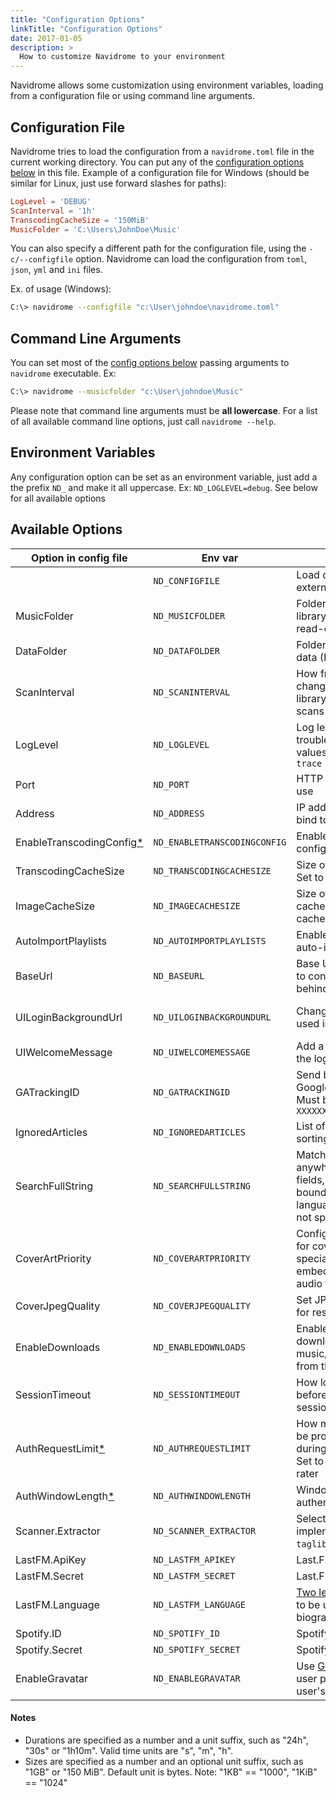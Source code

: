 ```yaml
---
title: "Configuration Options"
linkTitle: "Configuration Options"
date: 2017-01-05
description: >
  How to customize Navidrome to your environment
---
```


Navidrome allows some customization using environment variables, loading from a configuration file
or using command line arguments.

## Configuration File

Navidrome tries to load the configuration from a `navidrome.toml` file in the current working
directory. You can put any of the [configuration options below](#available-options) in this file. 
Example of a configuration file for Windows (should be similar for Linux, just use forward slashes for paths):

```toml
LogLevel = 'DEBUG'
ScanInterval = '1h'
TranscodingCacheSize = '150MiB'
MusicFolder = 'C:\Users\JohnDoe\Music' 
```

You can also specify a different path for the configuration file, using the `-c/--configfile` option.
Navidrome can load the configuration from `toml`, `json`, `yml` and `ini` files.

Ex. of usage (Windows):

```bash
C:\> navidrome --configfile "c:\User\johndoe\navidrome.toml"
```

## Command Line Arguments

You can set most of the [config options below](#available-options) passing arguments to `navidrome` executable. Ex:
```bash
C:\> navidrome --musicfolder "c:\User\johndoe\Music"
```

Please note that command line arguments must be **all lowercase**. For a list of all available command line options, 
just call `navidrome --help`.


## Environment Variables

Any configuration option can be set as an environment variable, just add a the prefix `ND_` and
make it all uppercase. Ex: `ND_LOGLEVEL=debug`. See below for all available options

## Available Options

| Option in config file                       | Env var                      | Description                                                                                                                | Default Value                            |
| --------------------------------------------| ---------------------------- | -------------------------------------------------------------------------------------------------------------------------- | ---------------------------------------- |
|                                             | `ND_CONFIGFILE`              | Load configurations from an external config file                                                                           | `"./navidrome.toml"`                     |
| MusicFolder                                 | `ND_MUSICFOLDER`             | Folder where your music library is stored. Can be read-only                                                                | `"./music"`                              |
| DataFolder                                  | `ND_DATAFOLDER`              | Folder to store application data (DB, cache...)                                                                            | `"./data"`                               |
| ScanInterval                                | `ND_SCANINTERVAL`            | How frequently to scan for changes in your music library. Set it to `0` to disable scans                                   | `"1m"`                                   |
| LogLevel                                    | `ND_LOGLEVEL`                | Log level. Useful for troubleshooting. Possible values: `error`, `info`, `debug`, `trace`                                  | `"info"`                                 |
| Port                                        | `ND_PORT`                    | HTTP port Navidrome will use                                                                                               | `4533`                                   |
| Address                                     | `ND_ADDRESS`                 | IP address the server will bind to                                                                                         | `0.0.0.0` and `::` (all IPs)             |
| EnableTranscodingConfig[\*][transcoding]    | `ND_ENABLETRANSCODINGCONFIG` | Enables transcoding configuration in the UI                                                                                | `false`                                  |
| TranscodingCacheSize                        | `ND_TRANSCODINGCACHESIZE`    | Size of transcoding cache. Set to `0` to disable cache                                                                     | `"100MB"`                                |
| ImageCacheSize                              | `ND_IMAGECACHESIZE`          | Size of image (art work) cache. Set to `0` to disable cache                                                                | `"100MB"`                                |
| AutoImportPlaylists                         | `ND_AUTOIMPORTPLAYLISTS`     | Enable/disable `.m3u` playlist auto-import                                                                                 | `true`                                   |
| BaseUrl                                     | `ND_BASEURL`                 | Base URL (only the `path` part) to configure Navidrome behind a proxy (ex: `/music`)                                       | _Empty_                                  |
| UILoginBackgroundUrl                        | `ND_UILOGINBACKGROUNDURL`    | Change background image used in the Login page                                                                             | _random music image from Unsplash.com_   |
| UIWelcomeMessage                            | `ND_UIWELCOMEMESSAGE`        | Add a welcome message to the login screen                                                                                  | _Empty_                                  |
| GATrackingID                                | `ND_GATRACKINGID`            | Send basic info to your own Google Analytics account. Must be in the format `UA-XXXXXXXX`                                  | _Empty_ (disabled)                       |
| IgnoredArticles                             | `ND_IGNOREDARTICLES`         | List of ignored articles when sorting/indexing artists                                                                     | `"The El La Los Las Le Les Os As O A"`   |
| SearchFullString                            | `ND_SEARCHFULLSTRING`        | Match query strings anywhere in searchable fields, not only in word boundaries. Useful for languages where words are not space separated | `false`                    |
| CoverArtPriority                            | `ND_COVERARTPRIORITY`        | Configure the order to look for cover art images. Use special `embedded` value to get embedded images from the audio files | `"embedded, cover.*, folder.*, front.*"` |
| CoverJpegQuality                            | `ND_COVERJPEGQUALITY`        | Set JPEG quality percentage for resized cover art images                                                                   | `75`                                     |
| EnableDownloads                             | `ND_ENABLEDOWNLOADS`         | Enable the option in the UI to download music/albums/artists/playlists from the server                                     | `true`                                   |
| SessionTimeout                              | `ND_SESSIONTIMEOUT`          | How long Navidrome will wait before closing web ui idle sessions                                                           | `"24h"`                                  |
| AuthRequestLimit[\*][limit-login-attempts]  | `ND_AUTHREQUESTLIMIT`        | How many login requests can be processed from a single IP during the `AuthWindowLength`. Set to `0` to disable the limit rater | `5`                                  |
| AuthWindowLength[\*][limit-login-attempts]  | `ND_AUTHWINDOWLENGTH`        | Window Length for the authentication rate limit                                                                            | `"20s"`                                  |
| Scanner.Extractor                           | `ND_SCANNER_EXTRACTOR`       | Select metadata extractor implementation. Options: `taglib` or `ffmpeg`                                                    | `taglib`                                 |
| LastFM.ApiKey                               | `ND_LASTFM_APIKEY`           | Last.FM ApiKey                                                                                                             | _Empty_                                  |
| LastFM.Secret                               | `ND_LASTFM_SECRET`           | Last.FM Shared Secret                                                                                                      | _Empty_                                  |
| LastFM.Language                             | `ND_LASTFM_LANGUAGE`         | [Two letter-code for language][language-codes] to be used to retrieve biographies from Last.FM                             | `"en"`                                   |
| Spotify.ID                                  | `ND_SPOTIFY_ID`              | Spotify Client ID                                                                                                          | _Empty_                                  |
| Spotify.Secret                              | `ND_SPOTIFY_SECRET`          | Spotify Client Secret                                                                                                      | _Empty_                                  |
| EnableGravatar                              | `ND_ENABLEGRAVATAR`          | Use [Gravatar](https://gravatar.com/) images as the user profile image. Needs the user's email to be filled                | `false`                                  |

#### Notes

- Durations are specified as a number and a unit suffix, such as "24h", "30s" or "1h10m". Valid
  time units are "s", "m", "h".
- Sizes are specified as a number and an optional unit suffix, such as "1GB" or "150 MiB". Default
  unit is bytes.  Note: "1KB" == "1000", "1KiB" == "1024"


[limit-login-attempts]: /docs/usage/security#limit-login-attempts  "Login Limit Rating"
[transcoding]:          /docs/usage/security#transcoding-configuration "Transcoding configuration"
[language-codes]:       https://en.wikipedia.org/wiki/List_of_ISO_639-1_codes "List of language codes"
